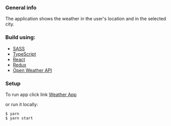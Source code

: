 ### General info

The application shows the weather in the user's location and in the selected city.

### Build using:

- [SASS](https://sass-lang.com/)
- [TypeScript](https://www.typescriptlang.org/)
- [React](https://create-react-app.dev/docs/adding-typescript/)
- [Redux](https://react-redux.js.org/introduction/getting-started)
- [Open Weather API](https://openweathermap.org/)

### Setup

To run app click link [Weather App](https://bartek-weather-app.netlify.app/)

or run it locally:

```
$ yarn
$ yarn start
```
